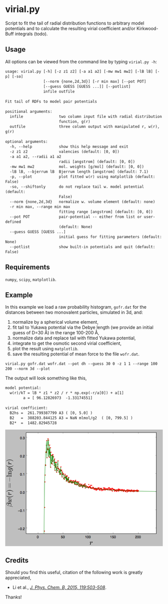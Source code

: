 # virial.py
Script to fit the tail of radial distribution functions to arbitrary model potentials and to calculate
the resulting virial coefficient and/or Kirkwood-Buff integrals (todo).

## Usage

All options can be viewed from the command line by typing `virial.py -h`:

~~~~
usage: virial.py [-h] [-z z1 z2] [-a a1 a2] [-mw mw1 mw2] [-lB lB] [-p] [-so]
                 [--norm {none,2d,3d}] [-r min max] [--pot POT]
                 [--guess GUESS [GUESS ...]] [--potlist]
                 infile outfile

Fit tail of RDFs to model pair potentials

positional arguments:
  infile                two column input file with radial distribution
                        function, g(r)
  outfile               three column output with manipulated r, w(r), g(r)

optional arguments:
  -h, --help            show this help message and exit
  -z z1 z2              valencies (default: [0, 0])
  -a a1 a2, --radii a1 a2
                        radii [angstrom] (default: [0, 0])
  -mw mw1 mw2           mol. weights [g/mol] (default: [0, 0])
  -lB lB, --bjerrum lB  Bjerrum length [angstrom] (default: 7.1)
  -p, --plot            plot fitted w(r) using matplotlib (default: False)
  -so, --shiftonly      do not replace tail w. model potential (default:
                        False)
  --norm {none,2d,3d}   normalize w. volume element (default: none)
  -r min max, --range min max
                        fitting range [angstrom] (default: [0, 0])
  --pot POT             pair-potential -- either from list or user-defined
                        (default: None)
  --guess GUESS [GUESS ...]
                        initial guess for fitting parameters (default: None)
  --potlist             show built-in potentials and quit (default: False)
~~~~

## Requirements

`numpy`, `scipy`, `matplotlib`.

## Example

In this example we load a raw probability histogram, `gofr.dat` for the distances between two monovalent particles, simulated in 3d, and:

1. normalize by a spherical volume element,
2. fit tail to Yukawa potential via the Debye length (we provide an initial guess of D=30 Å) in 
   the range 100-200 Å,
3. normalize data and replace tail with fitted Yukawa potential,
4. integrate to get the osmotic second virial coefficient,
5. plot the result using `matplotlib`.
6. save the resulting potential of mean force to the file `wofr.dat`.

~~~~
virial.py gofr.dat wofr.dat --pot dh --guess 30 0 -z 1 1 --range 100 200 --norm 3d --plot
~~~~

The output will look something like this,

~~~~
model potential:
  w(r)/kT = lB * z1 * z2 / r * np.exp(-r/a[0]) + a[1]
        a = [ 96.12826973  -1.33174551]

virial coefficient:
  B2hs =  261.799387799 A3 ( [0, 5.0] )
  B2   =  388203.844125 A3 = NaN mlmol/g2  ( [0, 799.5] )
  B2*  =  1482.82945728
~~~~

![alt text](images/pmffit.png "Fitted potential of mean force")

## Credits
Should you find this useful, citation of the following work is greatly appreciated,

- Li et al., [*J. Phys. Chem. B, 2015, 119:503-508*](http://dx.doi.org/10.1021/jp512027j).

Thanks!

